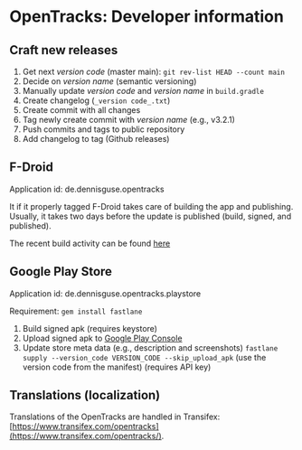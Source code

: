 # OpenTracks: Developer information

## Craft new releases

1. Get next _version code_ (master main): `git rev-list HEAD --count main`
2. Decide on _version name_ (semantic versioning)
3. Manually update _version code_ and _version name_ in `build.gradle`
4. Create changelog (`_version code_.txt`)
5. Create commit with all changes
6. Tag newly create commit with _version name_ (e.g., v3.2.1)
7. Push commits and tags to public repository
8. Add changelog to tag (Github releases)

## F-Droid
Application id: de.dennisguse.opentracks

It if it properly tagged F-Droid takes care of building the app and publishing.
Usually, it takes two days before the update is published (build, signed, and published). 

The recent build activity can be found [here](https://f-droid.org/wiki/index.php?title=Special:RecentChanges&days=7&from=&hidebots=0&hideanons=1&hideliu=1&limit=500)

## Google Play Store
Application id: de.dennisguse.opentracks.playstore

Requirement: `gem install fastlane`

1. Build signed apk
   (requires keystore)
2. Upload signed apk to [Google Play Console](https://play.google.com/apps/publish)
3. Update store meta data (e.g., description and screenshots)
   `fastlane supply --version_code VERSION_CODE --skip_upload_apk`
   (use the version code from the manifest)
   (requires API key)

## Translations (localization)

Translations of the OpenTracks are handled in Transifex: [https://www.transifex.com/opentracks](https://www.transifex.com/opentracks/).